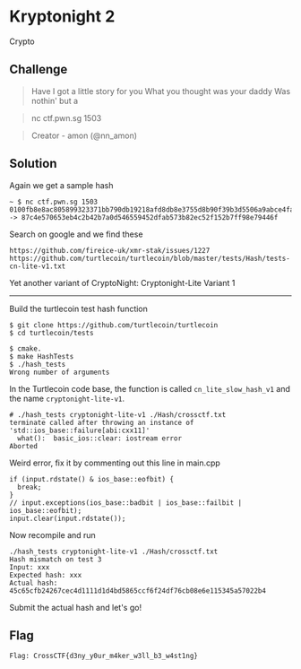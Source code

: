 # Kryptonight 2
Crypto

## Challenge 
> Have I got a little story for you What you thought was your daddy Was nothin' but a

> nc ctf.pwn.sg 1503

> Creator - amon (@nn_amon)

## Solution

Again we get a sample hash

	~ $ nc ctf.pwn.sg 1503
	0100fb8e8ac805899323371bb790db19218afd8db8e3755d8b90f39b3d5506a9abce4fa912244500000000ee8146d49fa93ee724deb57d12cbc6c6f3b924d946127c7a97418f9348828f0f02 -> 87c4e570653eb4c2b42b7a0d546559452dfab573b82ec52f152b7ff98e79446f

Search on google and we find these

	https://github.com/fireice-uk/xmr-stak/issues/1227
	https://github.com/turtlecoin/turtlecoin/blob/master/tests/Hash/tests-cn-lite-v1.txt

Yet another variant of CryptoNight: Cryptonight-Lite Variant 1

---

Build the turtlecoin test hash function

	$ git clone https://github.com/turtlecoin/turtlecoin
	$ cd turtlecoin/tests

	$ cmake.
	$ make HashTests
	$ ./hash_tests 
	Wrong number of arguments

In the Turtlecoin code base, the function is called `cn_lite_slow_hash_v1` and the name `cryptonight-lite-v1`.

	# ./hash_tests cryptonight-lite-v1 ./Hash/crossctf.txt 
	terminate called after throwing an instance of 'std::ios_base::failure[abi:cxx11]'
	  what():  basic_ios::clear: iostream error
	Aborted

Weird error, fix it by commenting out this line in main.cpp

	if (input.rdstate() & ios_base::eofbit) {
      break;
    }
    // input.exceptions(ios_base::badbit | ios_base::failbit | ios_base::eofbit);
    input.clear(input.rdstate());

Now recompile and run

	./hash_tests cryptonight-lite-v1 ./Hash/crossctf.txt 
	Hash mismatch on test 3
	Input: xxx
	Expected hash: xxx
	Actual hash: 45c65cfb24267cec4d1111d1d4bd5865ccf6f24df76cb08e6e115345a57022b4

Submit the actual hash and let's go!

## Flag

	Flag: CrossCTF{d3ny_y0ur_m4ker_w3ll_b3_w4st1ng}